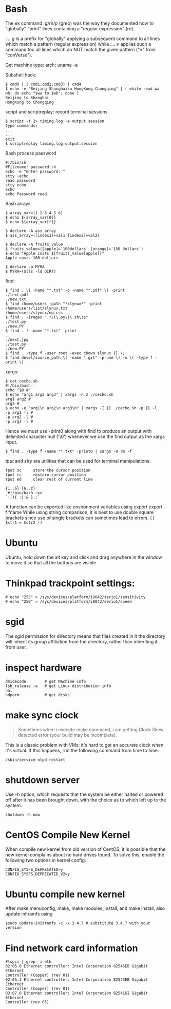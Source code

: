 # Bash
The ex command *:g/re/p* (grep) was the way they documented how to "globally"
"print" lines containing a "regular expression" (re). 

*:... g* is a prefix for "globally" applying a subsequent command to all lines
which match a pattern (regular expression) while *:... v* applies such a command
too all lines which do NOT match the given pattern ("v" from "conVerse").

Get machine type: arch; uname -a

Subshell hack:

    $ cmd0 | ( cmd1;cmd2;cmd3) | cmd4
    $ echo -e "Beijing Shanghai\n HongKong Chongqing" | ( while read wa wb; do echo "$wa to $wb"; done )
    Beijing to Shanghai
    HongKong to Chongqing

script and scriptreplay: record terminal sessions.

    $ script -t 2> timing.log -a output.session
    type commands;
    ...
    ...
    exit
    $ scriptreplay timing.log output.session

Bash process password

    #!/bin/sh
    #Filename: password.sh
    echo -e "Enter password: "
    stty -echo
    read password
    stty echo
    echo
    echo Password read.

Bash arrays

    $ array_var=(1 2 3 4 5 6)
    $ echo ${array_var[0]}
    $ echo ${array_var[*]}

    $ declare -A ass_array
    $ ass_array=([index1]=val1 [index2]=val2)

    $ declare -A fruits_value
    $ fruits_value=([apple]='100dollars' [orange]='150 dollars')
    $ echo "Apple costs ${fruits_value[apple]}"
    Apple costs 100 dollars

    $ declare -a MYRA
    $ MYRA=($(ls -ld DIR))

find: 

    $ find . \( -name "*.txt" -o -name "*.pdf" \) -print
    ./text.pdf
    ./new.txt
    $ find /home/users -path "*slynux*" -print
    /home/users/list/slynux.txt
    /home/users/slynux/eg.css
    $ find . -iregex ".*\(\.py\|\.sh\)$"
    ./test.py
    ./new.PY
    $ find . ! -name "*.txt" -print
    .
    ./next.jpg
    ./test.py
    ./new.PY
    $ find . -type f -user root -exec chown slynux {} \;
    $ find devel/source_path \( -name ".git" -prune \) -o \( -type f -print \)

xargs:

    $ cat cecho.sh
    #!/bin/bash -
    echo "$@ #"
    $ echo "arg1 arg2 arg3" | xargs -n 2 ./cecho.sh
    arg1 arg2 #
    arg3 #
    $ echo -e "arg1\n arg2\n arg3\n" | xargs -I {} ./cecho.sh -p {} -l
    -p arg1 -l #
    -p arg2 -l #
    -p arg3 -l #

Hence we must use -print0 along with find to produce an output with delimited
character null ('\0') whenever we use the find output as the xargs input.

    $ find . -type f -name "*.txt" -print0 | xargs -0 rm -f
    
*tput* and *stty* are utilities that can be used for terminal manipulations.

    tput sc     store the cursor position
    tput rc     restore cursor position
    tput ed     clear rest of current line

    {1..6} {a..z}
    `#!/bin/bash –xv`
    `:(){ :|:& };:`

A function can be exported like environment variables using export export -f fname
While using string comparison, it is best to use double square brackets since use of single
brackets can sometimes lead to errors. `[[ $str1 = $str2 ]]`

# Ubuntu
Ubuntu, hold down the alt key and click and drag anywhere in the window to move
it so that all the buttons are visible

# Thinkpad trackpoint settings:

    # echo "255" > /sys/devices/platform/i8042/serio1/sensitivity 
    # echo "250" > /sys/devices/platform/i8042/serio1/speed

# sgid
The sgid permission for directory means that files created in it the directory
will inherit its group affiliation from the directory, rather than inheriting
it from user.

# inspect hardware

    dmidecode        # get Machine info 
    lsb_release -a   # get Linux distribution info
    hal
    hdparm           # get disks

# make sync clock
> Sometimes when i execute make command, i am getting Clock Skew detected error
> (your build may be incomplete).

This is a classic problem with VMs: it's hard to get an accurate clock when
it's virtual. If this happens, run the following command from time to time:

    /sbin/service ntpd restart

# shutdown server
Use -h option, which requests that the system be either halted or powered off
after it has been brought down, with the  choice  as to which left up to the
system.

    shutdown -h now 

# CentOS Compile New Kernel 
When compile new kernel from old version of CentOS, it is possible that the new
kernel complains about no hard drives found. To solve this, enable the
following two options in kernel config:

    CONFIG_SYSFS_DEPRECATED=y
    CONFIG_SYSFS_DEPRECATED_V2=y

# Ubuntu compile new kernel
After make menuconfig, make, make modules_install, and make install, also
update initramfs using

    $sudo update-initramfs -c -k 3.4.7 # substitute 3.4.7 with your version

# Find network card information

    #lspci | grep -i eth
    02:05.0 Ethernet controller: Intel Corporation 82546EB Gigabit Ethernet
    Controller (Copper) (rev 01)
    02:05.1 Ethernet controller: Intel Corporation 82546EB Gigabit Ethernet
    Controller (Copper) (rev 01)
    03:07.0 Ethernet controller: Intel Corporation 82541GI Gigabit Ethernet
    Controller (rev 05)

